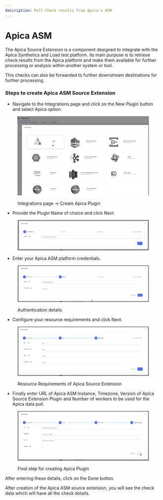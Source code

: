 ```yaml
---
description: Pull Check results from Apica's ASM
---
```


# Apica ASM

The Apica Source Extension is a component designed to integrate with the Apica Synthetics and Load test platform. Its main purpose is to retrieve check results from the Apica platform and make them available for further processing or analysis within another system or tool.

This checks can also be forwarded to further downstream destinations for further processing.

### Steps to create Apica ASM Source Extension

* Navigate to the Integrations page and click on the New Plugin button and select Apica option.

<figure><img src="../../.gitbook/assets/Screenshot from 2023-09-07 11-30-18.png" alt=""><figcaption><p>Integrations page -> Create Apica Plugin</p></figcaption></figure>

* Provide the Plugin Name of choice and click Next.

<figure><img src="../../.gitbook/assets/Screenshot from 2023-09-07 11-34-35.png" alt=""><figcaption></figcaption></figure>

* Enter your Apica ASM platform credentials.

<figure><img src="../../.gitbook/assets/Screenshot from 2023-09-07 12-10-30.png" alt=""><figcaption><p>Authentication details</p></figcaption></figure>

* Configure your resource requirements and click Next.

<figure><img src="../../.gitbook/assets/Screenshot from 2023-09-07 12-11-43.png" alt=""><figcaption><p>Resource Requirements of Apica Source Extension</p></figcaption></figure>

* Finally enter URL of Apica ASM Instance, Timezone, Version of Apica Source Extension Plugin and Number of workers to be used for the Apica data pull.&#x20;

<figure><img src="../../.gitbook/assets/Screenshot from 2023-09-07 12-25-53.png" alt=""><figcaption><p>Final step for creating Apica Plugin</p></figcaption></figure>

After entering these details, click on the Done button.

After creation of the Apica ASM source extension, you will see the check data which will have all the check details.
